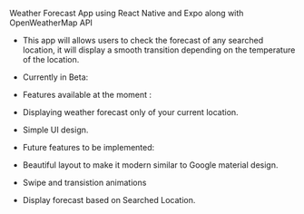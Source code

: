 Weather Forecast App using React Native and Expo along with OpenWeatherMap API

- This app will allows users to check the forecast of any searched location, it will display a smooth transition depending on the temperature of the location.

- Currently in Beta:
- Features available at the moment :
-   Displaying weather forecast only of your current location.
-   Simple UI design.

- Future features to be implemented: 
- Beautiful layout to make it modern similar to Google material design.
- Swipe and transistion animations
- Display forecast based on Searched Location.

